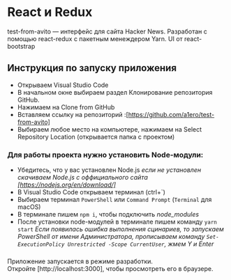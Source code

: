 # React и Redux

test-from-avito — интерфейс для сайта Hacker News. Разработан с помощью react-redux с пакетным менеждером Yarn.
UI от react-bootstrap

## Инструкция по запуску приложения

- Открываем Visual Studio Code 
- В начальном окне выбираем раздел Клонирование репозитория GitHub.
- Нажимаем на Clone from GitHub
- Вставляем ссылку на репозиторий :[https://github.com/a1ero/test-from-avito]
- Выбираем любое место на компьютере, нажимаем на Select Repository Location (открывается папка с проектом)

### Для работы проекта нужно установить Node-модули:
- Убедитесь, что у вас установлен Node.js
*если не установлен скачиваем Node.js с оффициального сайта [https://nodejs.org/en/download/]*
- В Visual Studio Code открываем терминал (ctrl+`)
- Выбираем терминал `PowerShell` или `Command Prompt`
   (`Terminal` для macOS)
- В терминале пишем `npm i`, чтобы подключить *node_modules*
- После установки node-модулей в терминале пишем команду `yarn start`
 *Если появилась ошибка выполнения сцинариев, то запускаем PowerShell от имени Администратора, прописываем команду `Set-ExecutionPolicy Unrestricted -Scope CurrentUser`, жмем Y и Enter*

###

Приложение запускается в режиме разработки.\
Откройте [http://localhost:3000], чтобы просмотреть его в браузере.
